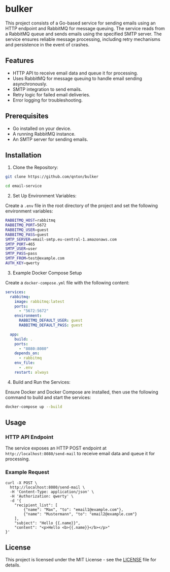 # bulker

This project consists of a Go-based service for sending emails using an HTTP endpoint and RabbitMQ for message queuing. The service reads from a RabbitMQ queue and sends emails using the specified SMTP server. The service ensures reliable message processing, including retry mechanisms and persistence in the event of crashes.

## Features

- HTTP API to receive email data and queue it for processing.
- Uses RabbitMQ for message queuing to handle email sending asynchronously.
- SMTP integration to send emails.
- Retry logic for failed email deliveries.
- Error logging for troubleshooting.

## Prerequisites

- Go installed on your device.
- A running RabbitMQ instance.
- An SMTP server for sending emails.

## Installation

1. Clone the Repository:

```bash
git clone https://github.com/qnton/bulker
```

```bash
cd email-service
```

2. Set Up Environment Variables:

Create a `.env` file in the root directory of the project and set the following environment variables:

```bash
RABBITMQ_HOST=rabbitmq
RABBITMQ_PORT=5672
RABBITMQ_USER=guest
RABBITMQ_PASS=guest
SMTP_SERVER=email-smtp.eu-central-1.amazonaws.com
SMTP_PORT=465
SMTP_USER=user
SMTP_PASS=pass
SMTP_FROM=test@example.com
AUTH_KEY=qwerty
```

3. Example Docker Compose Setup

Create a `docker-compose.yml` file with the following content:

```yaml
services:
  rabbitmq:
    image: rabbitmq:latest
    ports:
      - "5672:5672"
    environment:
      RABBITMQ_DEFAULT_USER: guest
      RABBITMQ_DEFAULT_PASS: guest

  app:
    build: .
    ports:
      - "8080:8080"
    depends_on:
      - rabbitmq
    env_file:
      - .env
    restart: always
```

4. Build and Run the Services:

Ensure Docker and Docker Compose are installed, then use the following command to build and start the services:

```bash
docker-compose up --build
```

## Usage

### HTTP API Endpoint

The service exposes an HTTP POST endpoint at `http://localhost:8080/send-mail` to receive email data and queue it for processing.

### Example Request

```curl
curl -X POST \
  http://localhost:8080/send-mail \
  -H 'Content-Type: application/json' \
  -H 'Authorization: qwerty' \
  -d '{
	"recipient_list": [
		{"name": "Max", "to": "email1@example.com"},
		{"name": "Mustermann", "to": "email2@example.com"}
	],
	"subject": "Hello {{.name}}",
	"content": "<p>Hello <b>{{.name}}</b></p>"
}'
```

## License

This project is licensed under the MIT License - see the [LICENSE](./LICENSE) file for details.
